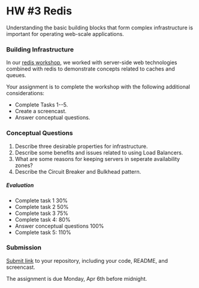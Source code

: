 # HW #3 Redis

Understanding the basic building blocks that form complex infrastructure is important for operating web-scale applications.

### Building Infrastructure

In our [redis workshop](https://github.com/CSC-DevOps/Caches), we worked with server-side web technologies combined with redis to demonstrate concepts related to caches and queues.

Your assignment is to complete the workshop with the following additional considerations:

* Complete Tasks 1--5.
* Create a screencast.
* Answer conceptual questions.

### Conceptual Questions

1. Describe three desirable properties for infrastructure.
2. Describe some benefits and issues related to using Load Balancers.
3. What are some reasons for keeping servers in seperate availability zones?
4. Describe the Circuit Breaker and Bulkhead pattern.

##### Evaluation

- Complete task 1 30%
- Complete task 2 50%
- Complete task 3 75%
- Complete task 4: 80%
- Answer conceptual questions 100%
- Complete task 5: 110%

### Submission

[Submit link](https://docs.google.com/forms/d/e/1FAIpQLSe30s_3WGuBNCMIycibJX7Aa_jVltrMkS0np6Udzq9yi6MvNQ/viewform?usp=sf_link) to your repository, including your code, README, and screencast.

The assignment is due Monday, Apr 6th before midnight.